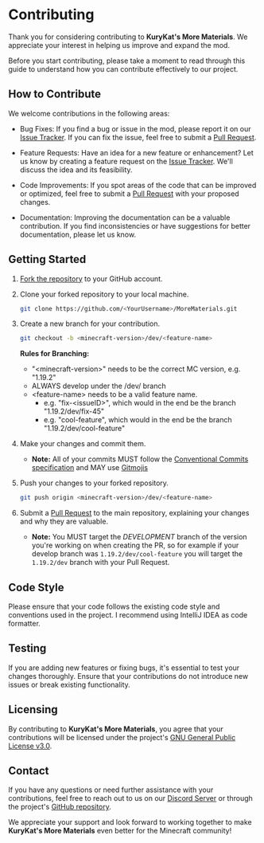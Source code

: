 # Contributing

Thank you for considering contributing to **KuryKat's More Materials**. We appreciate your interest in helping us
improve and expand the mod.

Before you start contributing, please take a moment to read through this guide to understand how you can contribute
effectively to our project.

## How to Contribute

We welcome contributions in the following areas:

- Bug Fixes: If you find a bug or issue in the mod, please report it on
  our [Issue Tracker](../../issues). If you can fix the issue, feel free to submit
  a [Pull Request](../../pulls).


- Feature Requests: Have an idea for a new feature or enhancement? Let us know by creating a feature request on
  the [Issue Tracker](../../issues). We'll discuss the idea and its feasibility.


- Code Improvements: If you spot areas of the code that can be improved or optimized, feel free to submit
  a [Pull Request](../../pulls)
  with your proposed changes.


- Documentation: Improving the documentation can be a valuable contribution. If you find inconsistencies or have
  suggestions for better documentation, please let us know.

## Getting Started

1. [Fork the repository](../../fork) to your GitHub account.

2. Clone your forked repository to your local machine.

   ```bash
   git clone https://github.com/<YourUsername>/MoreMaterials.git
   ```

3. Create a new branch for your contribution.

   ```bash
   git checkout -b <minecraft-version>/dev/<feature-name>
   ```

   **Rules for Branching:**

    * "\<minecraft-version>" needs to be the correct MC version, e.g. "1.19.2"
    * ALWAYS develop under the /dev/ branch
    * \<feature-name> needs to be a valid feature name.
        * e.g. "fix-\<issueID>", which would in the end be the branch "1.19.2/dev/fix-45"
        * e.g. "cool-feature", which would in the end be the branch "1.19.2/dev/cool-feature"

4. Make your changes and commit them.
    * **Note:**
      All of your commits MUST follow
      the [Conventional Commits specification](https://www.conventionalcommits.org/en/v1.0.0/#specification) and MAY
      use [Gitmojis](https://gitmoji.dev/)

5. Push your changes to your forked repository.

   ```bash
   git push origin <minecraft-version>/dev/<feature-name>
   ```

6. Submit a [Pull Request](../../pulls) to the main repository, explaining
   your changes and why they are valuable.

    * **Note:**
      You MUST target the *DEVELOPMENT* branch of the version you're working on when creating the PR, so for example if
      your
      develop branch was ``1.19.2/dev/cool-feature`` you will target the ``1.19.2/dev`` branch with your Pull Request.

## Code Style

Please ensure that your code follows the existing code style and conventions used in the project. I recommend using
IntelliJ IDEA as code formatter.

## Testing

If you are adding new features or fixing bugs, it's essential to test your changes thoroughly. Ensure that your
contributions do not introduce new issues or break existing functionality.

## Licensing

By contributing to **KuryKat's More Materials**, you agree that your contributions will be licensed under the
project's [GNU General Public License v3.0](https://www.gnu.org/licenses/gpl-3.0.en.html).

## Contact

If you have any questions or need further assistance with your contributions, feel free to reach out to us on
our [Discord Server](https://discord.gg/7jBSfARh5f) or through the
project's [GitHub repository](../../).

We appreciate your support and look forward to working together to make **KuryKat's More Materials** even better for the
Minecraft community!